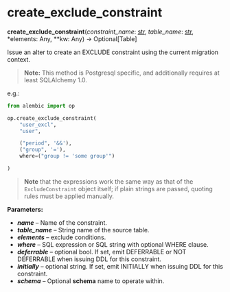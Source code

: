 # create_exclude_constraint

**create_exclude_constraint**(*constraint_name*:  [str], *table_name*:  [str], *elements: Any, **kw: Any) → Optional\[Table\]

[str]: https://docs.python.org/3/library/stdtypes.html#str

Issue an alter to create an EXCLUDE constraint using the current migration context.

> **Note:** This method is Postgresql specific, and additionally requires at least SQLAlchemy 1.0.

e.g.:

```python
from alembic import op

op.create_exclude_constraint(
    "user_excl",
    "user",

    ("period", '&&'),
    ("group", '='),
    where=("group != 'some group'")

)
```

> **Note** that the expressions work the same way as that of the `ExcludeConstraint` object itself; if plain strings are passed, quoting rules must be applied manually.

**Parameters:**

* ***name*** – Name of the constraint.
* ***table_name*** – String name of the source table.
* ***elements*** – exclude conditions.
* ***where*** – SQL expression or SQL string with optional WHERE clause.
* ***deferrable*** – optional bool. If set, emit DEFERRABLE or NOT DEFERRABLE when issuing DDL for this constraint.
* ***initially*** – optional string. If set, emit INITIALLY <value> when issuing DDL for this constraint.
* ***schema*** – Optional **schema** name to operate within.
